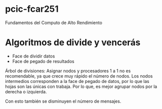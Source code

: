 # pcic-fcar251
Fundamentos del Computo de Alto Rendimiento

# Algoritmos de divide y vencerás

- Face de dividir datos
- Face de pegado de resultados

Árbol de divisiones: Asignar nodos y procesadores 1 a 1 no es recomendable, ya que crece muy rápido el número de nodos. Los nodos intermedios corresponden a la face de pegado de datos, por lo que las hojas son las únicas con trabaja. Por lo que, es mejor agrupar nodos por la derecha o izquierda.

Con esto también se disminuyen el número de mensajes.


